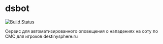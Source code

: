 dsbot
=====
[![Build Status](https://travis-ci.org/esemi/dsbot.svg?branch=master)](https://travis-ci.org/esemi/dsbot)

Сервис для автоматизированного оповещения о нападениях на соту по СМС для игроков destinysphere.ru

